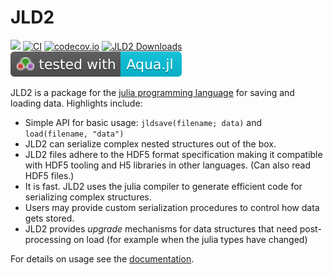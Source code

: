 # JLD2

[![](https://img.shields.io/badge/docs-online-blue.svg)](https://JuliaIO.github.io/JLD2.jl/dev)
[![CI](https://github.com/JuliaIO/JLD2.jl/actions/workflows/ci.yml/badge.svg)](https://github.com/JuliaIO/JLD2.jl/actions/workflows/ci.yml)
[![codecov.io](https://codecov.io/github/JuliaIO/JLD2.jl/coverage.svg?branch=master)](https://codecov.io/github/JuliaIO/JLD2.jl?branch=master)
[![JLD2 Downloads](https://img.shields.io/badge/dynamic/json?url=http%3A%2F%2Fjuliapkgstats.com%2Fapi%2Fv1%2Fmonthly_downloads%2FJLD2&query=total_requests&suffix=%2Fmonth&label=Downloads)](http://juliapkgstats.com/pkg/JLD2)
[![Aqua QA](https://raw.githubusercontent.com/JuliaTesting/Aqua.jl/master/badge.svg)](https://github.com/JuliaTesting/Aqua.jl)


JLD2 is a package for the [julia programming language](https://julialang.org/) for saving and loading data.
Highlights include:

- Simple API for basic usage: `jldsave(filename; data)` and `load(filename, "data")`
- JLD2 can serialize complex nested structures out of the box.
- JLD2 files adhere to the HDF5 format specification making it compatible with HDF5 tooling
and H5 libraries in other languages. (Can also read HDF5 files.)
- It is fast. JLD2 uses the julia compiler to generate efficient code for serializing complex structures.
- Users may provide custom serialization procedures to control how data gets stored.
- JLD2 provides *upgrade* mechanisms for data structures that need post-processing on load (for example when the julia types have changed)

For details on usage see the [documentation](https://JuliaIO.github.io/JLD2.jl/dev).
